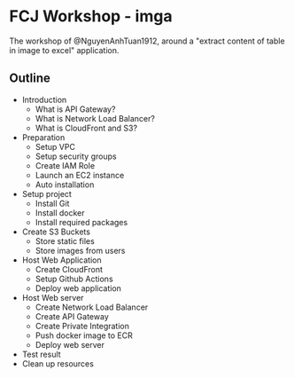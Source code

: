 # FCJ Workshop - imga
The workshop of @NguyenAnhTuan1912, around a "extract content of table in image to excel" application.

## Outline
- Introduction
  - What is API Gateway?
  - What is Network Load Balancer?
  - What is CloudFront and S3?
- Preparation
  - Setup VPC
  - Setup security groups
  - Create IAM Role
  - Launch an EC2 instance
  - Auto installation
- Setup project
  - Install Git
  - Install docker
  - Install required packages
- Create S3 Buckets
  - Store static files
  - Store images from users
- Host Web Application
  - Create CloudFront
  - Setup Github Actions
  - Deploy web application
- Host Web server
  - Create Network Load Balancer
  - Create API Gateway
  - Create Private Integration
  - Push docker image to ECR
  - Deploy web server
- Test result
- Clean up resources